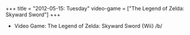+++
title = "2012-05-15: Tuesday"
video-game = ["The Legend of Zelda: Skyward Sword"]
+++


* Video Game: The Legend of Zelda: Skyward Sword {Wii} /b/